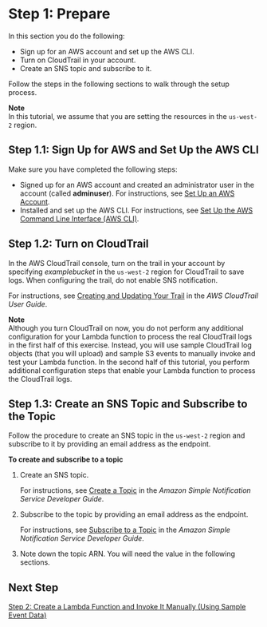 # Step 1: Prepare<a name="with-cloudtrail-example-prepare"></a>

In this section you do the following:
+ Sign up for an AWS account and set up the AWS CLI\. 
+ Turn on CloudTrail in your account\. 
+ Create an SNS topic and subscribe to it\.

Follow the steps in the following sections to walk through the setup process\.

**Note**  
In this tutorial, we assume that you are setting the resources in the `us-west-2` region\.

## Step 1\.1: Sign Up for AWS and Set Up the AWS CLI<a name="with-cloudtrail-example-prepare-setup-cli"></a>

Make sure you have completed the following steps:
+ Signed up for an AWS account and created an administrator user in the account \(called **adminuser**\)\. For instructions, see [Set Up an AWS Account](setup.md)\. 
+ Installed and set up the AWS CLI\. For instructions, see [Set Up the AWS Command Line Interface \(AWS CLI\)](setup-awscli.md)\.

## Step 1\.2: Turn on CloudTrail<a name="with-cloudtrail-example-prepare-create-buckets"></a>

In the AWS CloudTrail console, turn on the trail in your account by specifying *examplebucket* in the `us-west-2` region for CloudTrail to save logs\. When configuring the trail, do not enable SNS notification\. 

For instructions, see [Creating and Updating Your Trail](http://docs.aws.amazon.com/awscloudtrail/latest/userguide/cloudtrail-create-and-update-a-trail.html) in the *AWS CloudTrail User Guide*\.

**Note**  
Although you turn CloudTrail on now, you do not perform any additional configuration for your Lambda function to process the real CloudTrail logs in the first half of this exercise\. Instead, you will use sample CloudTrail log objects \(that you will upload\) and sample S3 events to manually invoke and test your Lambda function\. In the second half of this tutorial, you perform additional configuration steps that enable your Lambda function to process the CloudTrail logs\. 

## Step 1\.3: Create an SNS Topic and Subscribe to the Topic<a name="with-cloudtrail-example-prepare-create-sns-toppic"></a>

Follow the procedure to create an SNS topic in the `us-west-2` region and subscribe to it by providing an email address as the endpoint\.

**To create and subscribe to a topic**

1. Create an SNS topic\. 

   For instructions, see [Create a Topic](http://docs.aws.amazon.com/sns/latest/dg/CreateTopic.html) in the *Amazon Simple Notification Service Developer Guide*\.

1. Subscribe to the topic by providing an email address as the endpoint\. 

   For instructions, see [Subscribe to a Topic](http://docs.aws.amazon.com/sns/latest/dg/SubscribeTopic.html) in the *Amazon Simple Notification Service Developer Guide*\.

1. Note down the topic ARN\. You will need the value in the following sections\.

## Next Step<a name="with-cloudtrail-example-prepare-next-step"></a>

[Step 2: Create a Lambda Function and Invoke It Manually \(Using Sample Event Data\)](with-cloudtrail-example-create-test-manually.md)